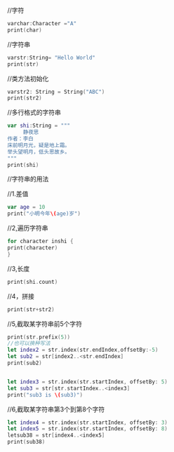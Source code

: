   


//字符

```swift
varchar:Character ="A"
print(char)
```

//字符串

```swift
varstr:String= "Hello World"
print(str)
```

//类方法初始化

```swift
varstr2: String = String("ABC")
print(str2)
```

//多行格式的字符串

```swift
var shi:String = """
     静夜思
作者：李白
床前明月光，疑是地上霜。
举头望明月，低头思故乡。
"""
print(shi)
```



//字符串的用法

//1.差值

```swift
var age = 10
print("小明今年\(age)岁")
```

//2,遍历字符串

```swift
for character inshi {
print(character)
}
```

//3,长度

```swift
print(shi.count)
```



//4，拼接

```swift
print(str+str2)

```



//5,截取某字符串前5个字符

```swift
print(str.prefix(5))
//也可以换种写法
let index2 = str.index(str.endIndex,offsetBy:-5)
let sub2 = str[index2..<str.endIndex]
print(sub2)


let index3 = str.index(str.startIndex, offsetBy: 5)
let sub3 = str[str.startIndex..<index3]
print("sub3 is \(sub3)")
```



//6,截取某字符串第3个到第8个字符

```swift
let index4 = str.index(str.startIndex, offsetBy: 3)
let index5 = str.index(str.startIndex, offsetBy: 8)
letsub38 = str[index4..<index5]
print(sub38)
```



